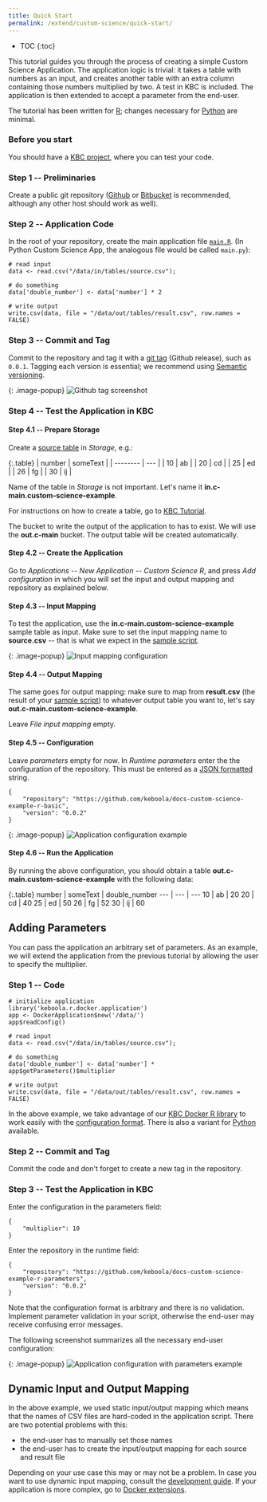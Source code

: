 ```yaml
---
title: Quick Start 
permalink: /extend/custom-science/quick-start/
---
```


* TOC
{:toc}

This tutorial guides you through the process of creating a simple Custom Science Application. The application logic is trivial: it takes a table with numbers as an input, and creates another table with an extra column containing those numbers multiplied by two. A test in KBC is included. The application is then extended to accept a parameter from the end-user.

The tutorial has been written for [R](/extend/custom-science/r/); changes 
necessary for [Python](/extend/custom-science/python/) are minimal.

### Before you start

You should have a [KBC project](/overview/devel-project/), where you can test your code.

### Step 1 -- Preliminaries
Create a public git repository ([Github](https://github.com/) or [Bitbucket](https://bitbucket.org/) is recommended, although any other host should work as well).

### Step 2 -- Application Code
In the root of your repository, create the main application file [`main.R`](https://github.com/keboola/docs-custom-science-example-r-basic/blob/master/main.R). (In Python Custom Science App, the analogous file would be called `main.py`):

    # read input
    data <- read.csv("/data/in/tables/source.csv");

    # do something 
    data['double_number'] <- data['number'] * 2

    # write output
    write.csv(data, file = "/data/out/tables/result.csv", row.names = FALSE)

### Step 3 -- Commit and Tag
Commit to the repository and tag it with a [git tag](https://git-scm.com/book/en/v2/Git-Basics-Tagging) (Github release), such as `0.0.1`. 
Tagging each version is essential; we recommend using [Semantic versioning](http://semver.org/).

{: .image-popup}
![Github tag screenshot](/extend/custom-science/repository-tag.png)

### Step 4 -- Test the Application in KBC

#### Step 4.1 -- Prepare Storage 
Create a [source table](/extend/source.csv) in *Storage*, e.g.:

{:.table}
| number | someText |
| -------- | --- |
| 10 | ab |
| 20 | cd |
| 25 | ed |
| 26 | fg |
| 30 | ij |

Name of the table in *Storage* is not important. Let's name it **in.c-main.custom-science-example**.

For instructions on how to create a table, go to [KBC Tutorial](http://help.keboola.com/overview/tutorial/load/).

The bucket to write the output of the application to has to exist. 
We will use the **out.c-main** bucket. 
The output table will be created automatically.

#### Step 4.2 -- Create the Application
Go to *Applications* -- *New Application* -- *Custom Science R*, and press *Add configuration* in which you will set the input and output mapping and repository as explained below. 

#### Step 4.3 -- Input Mapping
To test the application, use the **in.c-main.custom-science-example** sample table as input. Make sure to set 
the input mapping name to **source.csv** -- that is what we expect in 
the [sample script](https://github.com/keboola/docs-custom-science-example-r-basic/blob/master/main.R#L2).

{: .image-popup}
![Input mapping configuration](/extend/custom-science/input-mapping.png)

#### Step 4.4 -- Output Mapping
The same goes for output mapping: make sure to map from **result.csv** (the result of your [sample script](https://github.com/keboola/docs-custom-science-example-r-basic/blob/master/main.R#L8)) to whatever output table you want to, let's say **out.c-main.custom-science-example**.

Leave *File input mapping* empty.


#### Step 4.5 -- Configuration 
Leave *parameters* empty for now. In *Runtime parameters* enter the the configuration of the repository. 
This must be entered as a [JSON formatted](http://www.w3schools.com/json/json_syntax.asp) string.

    {
        "repository": "https://github.com/keboola/docs-custom-science-example-r-basic",
        "version": "0.0.2"
    }

{: .image-popup}
![Application configuration example](/extend/custom-science/configuration.png)

#### Step 4.6 -- Run the Application
By running the above configuration, you should obtain a table **out.c-main.custom-science-example** with the following data:

{:.table}
number | someText | double_number
--- | --- | ---
10 | ab | 20
20 | cd | 40
25 | ed | 50
26 | fg | 52
30 | ij | 60


## Adding Parameters

You can pass the application an arbitrary set of parameters. 
As an example, we will extend the application from the previous tutorial by allowing the user to specify the multiplier. 

### Step 1 -- Code
    
    # initialize application
    library('keboola.r.docker.application')
    app <- DockerApplication$new('/data/')
    app$readConfig()

    # read input
    data <- read.csv("/data/in/tables/source.csv");

    # do something 
    data['double_number'] <- data['number'] * app$getParameters()$multiplier

    # write output
    write.csv(data, file = "/data/out/tables/result.csv", row.names = FALSE)

In the above example, we take advantage of our [KBC Docker R library](/extend/custom-science/r/) to work easily with the [configuration format](/extend/common-interface/config-file/). There is also a variant for [Python](/extend/custom-science/python/) available.

### Step 2 -- Commit and Tag

Commit the code and don't forget to create a new tag in the repository.

### Step 3 -- Test the Application in KBC

Enter the configuration in the parameters field:

    {
        "multiplier": 10
    }

Enter the repository in the runtime field:

    {
        "repository": "https://github.com/keboola/docs-custom-science-example-r-parameters",
        "version": "0.0.2"
    }


Note that the configuration format is arbitrary and there is no validation. 
Implement parameter validation in your script, otherwise the end-user may receive confusing error messages.

The following screenshot summarizes all the necessary end-user configuration:

{: .image-popup}
![Application configuration with parameters example](/extend/custom-science/configuration-2.png)


## Dynamic Input and Output Mapping
In the above example, we used static input/output mapping which means that the names of CSV files are 
hard-coded in the application script. There are two potential problems with this:

- the end-user has to manually set those names
- the end-user has to create the input/output mapping for each source and result file 

Depending on your use case this may or may not be a problem. In case you want to use 
dynamic input mapping, consult the [development guide](/extend/custom-science/development/). 
If your application is more complex, go to [Docker extensions](/extend/docker).
